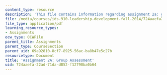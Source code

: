 ```yaml
---
content_type: resource
description: 'This file contains information regarding assignment 2a: group assessment.'
file: /media/courses/ids-910-leadership-development-fall-2014/724aaefa22ad71dad852f12798ba0b64_MITESD_801F14_Assign2A.pdf
file_type: application/pdf
learning_resource_types:
- Assignments
ocw_type: OCWFile
parent_title: Assignments
parent_type: CourseSection
parent_uid: 69a92810-8cf7-8925-56ac-ba8b47e5c27b
resourcetype: Document
title: 'Assignment 2A: Group Assessment'
uid: 724aaefa-22ad-71da-d852-f12798ba0b64
---
```

